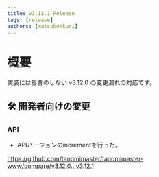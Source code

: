 ```yaml
---
title: v3.12.1 Release
tags: [release]
authors: [matsubokkuri]
---
```



<!-- truncate -->


# 概要

実装には影響のしない v3.12.0 の変更漏れの対応です。

## 🛠 開発者向けの変更

### API

- APIバージョンのincrementを行った。

https://github.com/tanomimaster/tanomimaster-www/compare/v3.12.0...v3.12.1

